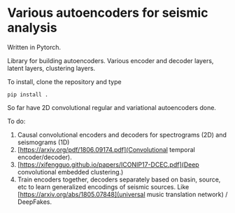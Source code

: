 # Various autoencoders for seismic analysis

Written in Pytorch.

Library for building autoencoders.  Various encoder and decoder layers, latent layers, clustering layers.

To install, clone the repository and type

`pip install .`

So far have 2D convolutional regular and variational autoencoders done.

To do:

1. Causal convolutional encoders and decoders for spectrograms (2D) and seismograms (1D)
2. [https://arxiv.org/pdf/1806.09174.pdf](Convolutional temporal encoder/decoder). 
3. [https://xifengguo.github.io/papers/ICONIP17-DCEC.pdf](Deep convolutional embedded clustering.)
4. Train encoders together, decoders separately based on basin, source, etc to learn generalized encodings of seismic sources. Like [https://arxiv.org/abs/1805.07848](universal music translation network) / DeepFakes.
